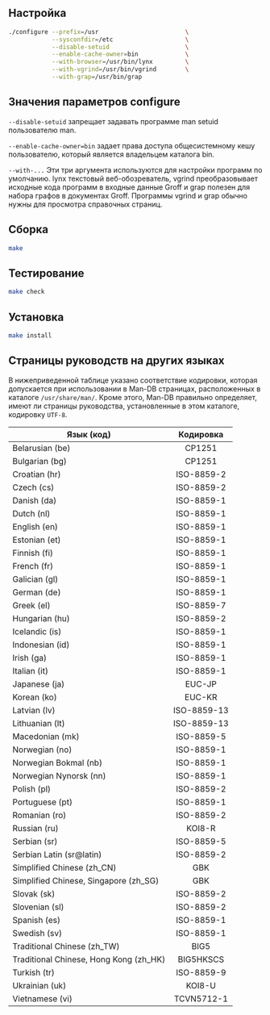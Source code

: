 <package-info :package="package" instsize showsbu2></package-info>

<script>
		new Vue({
		el: '#main',
		data: { package: {} },
		mounted: function () {
				this.getPackage('man-db');
		},
		methods: {
			getPackage: function(name) {
					getPackage(name)
					.then(response => this.package = response);
			},
		}
  })
</script>

## Настройка

```bash
./configure --prefix=/usr                        \
            --sysconfdir=/etc                    \
            --disable-setuid                     \
            --enable-cache-owner=bin             \
            --with-browser=/usr/bin/lynx         \
            --with-vgrind=/usr/bin/vgrind        \
            --with-grap=/usr/bin/grap
```

## Значения параметров configure

``--disable-setuid``
запрещает задавать программе man setuid пользователю man.

``--enable-cache-owner=bin``
задает права доступа общесистемному кешу пользователю, который является владельцем каталога bin.

``--with-...``
Эти три аргумента используются для настройки программ по умолчанию. lynx текстовый веб-обозреватель, vgrind преобразовывает исходные кода программ в входные данные Groff и grap полезен для набора графов в документах Groff. Программы vgrind и grap обычно нужны для просмотра справочных страниц.

## Сборка

```bash
make
```
## Тестирование

```bash
make check
```

## Установка

```bash
make install
```
## Страницы руководств на других языках

В нижеприведенной таблице указано соответствие кодировки, которая допускается при использовании в Man-DB страницах, расположенных в каталоге ``/usr/share/man/``. 
Кроме этого, Man-DB правильно определяет, имеют ли страницы руководства, установленные в этом каталоге, кодировку ``UTF-8``.

| Язык (код) | Кодировка |
| ------------- |:-------------:|
| Belarusian (be) |	CP1251	|
| Bulgarian (bg) |	CP1251		|
| Croatian (hr) |	ISO-8859-2	|
| Czech (cs) |	ISO-8859-2		|
| Danish (da) |		ISO-8859-1		|
| Dutch (nl) |	ISO-8859-1		|
| English (en) |	ISO-8859-1		|
| Estonian (et) |	ISO-8859-1		|
| Finnish (fi) |	ISO-8859-1		|
| French (fr) |		ISO-8859-1		|
| Galician (gl) |	ISO-8859-1		|
| German (de) |	ISO-8859-1		|
| Greek (el) |	ISO-8859-7	 		|
| Hungarian (hu) |	ISO-8859-2	|
| Icelandic (is) |	ISO-8859-1		|
| Indonesian (id) |	ISO-8859-1		|
| Irish (ga) |		ISO-8859-1		|
| Italian (it) |	ISO-8859-1		|
| Japanese (ja) |	EUC-JP	|
| Korean (ko) |		EUC-KR	|
| Latvian (lv) |	ISO-8859-13	|
| Lithuanian (lt) |	ISO-8859-13	|
| Macedonian (mk) |	ISO-8859-5	|
| Norwegian (no) |	ISO-8859-1		|
| Norwegian Bokmal (nb) |	ISO-8859-1		|
| Norwegian Nynorsk (nn) |	ISO-8859-1		|
| Polish (pl) |		ISO-8859-2	|
| Portuguese (pt) |	ISO-8859-1	|	
| Romanian (ro) |	ISO-8859-2	|
| Russian (ru) |	KOI8-R	|
| Serbian (sr) |	ISO-8859-5	|
| Serbian Latin (sr@latin) |	ISO-8859-2 	|
| Simplified Chinese (zh_CN) |	GBK	|
| Simplified Chinese, Singapore (zh_SG) |	GBK	|
| Slovak (sk) |	ISO-8859-2	|
| Slovenian (sl) |	ISO-8859-2	|
| Spanish (es) |	ISO-8859-1		|
| Swedish (sv) |	ISO-8859-1		|
| Traditional Chinese (zh_TW) |	BIG5	|
| Traditional Chinese, Hong Kong (zh_HK) |	BIG5HKSCS	|
| Turkish (tr) |	ISO-8859-9	|
| Ukrainian (uk) |	KOI8-U	|
| Vietnamese (vi) |	TCVN5712-1	|
